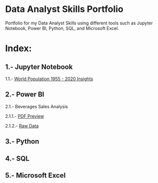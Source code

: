 # Data Analyst Skills Portfolio
Portfolio for my Data Analyst Skills using different tools such as Jupyter Notebook, Power BI, Python, SQL, and Microsoft Excel.

# Index:

## 1.- Jupyter Notebook

1.1.- [World Population 1955 - 2020 Insights](https://github.com/jolverac/Data-Analyst-Portfolio/blob/main/World_Population_1955-2020_Insights.ipynb)    
    
## 2.- Power BI

2.1.- Beverages Sales Analysis

2.1.1.- [PDF Preview](https://github.com/jolverac/Data-Analyst-Portfolio/blob/main/Beverages_Sales_Analysis.pdf)
        
2.1.2.- [Raw Data](https://github.com/jolverac/Data-Analyst-Portfolio/blob/main/Beverages_Sales_Analysis.pbix)

## 3.- Python

## 4.- SQL

## 5.- Microsoft Excel
